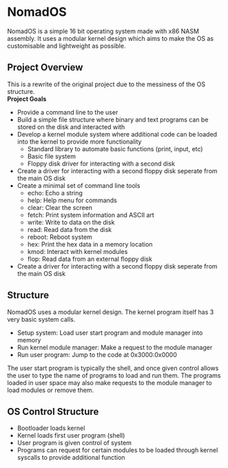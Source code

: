 # NomadOS
NomadOS is a simple 16 bit operating system made with x86 NASM assembly.
It uses a modular kernel design which aims to make the OS as customisable and lightweight as possible.

## Project Overview
This is a rewrite of the original project due to the messiness of the OS structure. \
**Project Goals**
- Provide a command line to the user
- Build a simple file structure where binary and text programs can be stored on the disk and interacted with
- Develop a kernel module system where additional code can be loaded into the kernel to provide more functionality
  - Standard library to automate basic functions (print, input, etc)
  - Basic file system
  - Floppy disk driver for interacting with a second disk
- Create a driver for interacting with a second floppy disk seperate from the main OS disk
- Create a minimal set of command line tools
  - echo:   Echo a string
  - help:   Help menu for commands
  - clear:  Clear the screen
  - fetch:  Print system information and ASCII art
  - write:  Write to data on the disk
  - read:   Read data from the disk
  - reboot: Reboot system
  - hex:    Print the hex data in a memory location
  - kmod:   Interact with kernel modules
  - flop:   Read data from an external floppy disk
- Create a driver for interacting with a second floppy disk seperate from the main OS disk

## Structure
NomadOS uses a modular kernel design.
The kernel program itself has 3 very basic system calls.
- Setup system:              Load user start program and module manager into memory
- Run kernel module manager: Make a request to the module manager
- Run user program:          Jump to the code at 0x3000:0x0000

The user start program is typically the shell, and once given control allows the user to type the name of programs to load and run them.
The programs loaded in user space may also make requests to the module manager to load modules or remove them.

## OS Control Structure
- Bootloader loads kernel
- Kernel loads first user program (shell)
- User program is given control of system
- Programs can request for certain modules to be loaded through kernel syscalls to provide additional function


